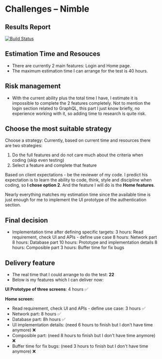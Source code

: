 # Challenges – Nimble

## Results Report
[![Build Status](https://travis-ci.com/duybui297/ChallengesNimble.svg?token=QzcjDAqo3sQ5rputamyD&branch=master)](https://travis-ci.com/github/duybui297/ChallengesNimble)

## Estimation Time and Resouces
- There are currently 2 main features: Login and Home page.
- The maximum estimation time I can arrange for the test is 40 hours.

## Risk management
- With the current ability plus the total time I have, I estimate it is impossible to complete the 2 features completely. Not to mention the login section related to GraphQL, this part I just know briefly, no experience working with it, so adding time to research is quite risk.

## Choose the most suitable strategy
Choose a strategy:
Currently, based on current time and resources there are two strategies:
1. Do the full features and do not care much about the criteria when coding (skip even testing)
2. Select a feature and complete that feature

Based on client expectations - be the reviewer of my code. I predict his expectation is to learn the ability to code, think, style and discipline when coding, so **I chose option 2**. And the feature I will do is the **Home features**.

Nearly everything matches my estimation time since the available time is just enough for me to implement the UI prototype of the authentication section.

## Final decision

- Implementation time after defining specific targets:
3 hours: Read requirement, check UI and APIs - define use case
8 hours: Network part
8 hours: Database part
10 hours: Prototype and implementation details
8 hours: Composible part
3 hours: Buffer time for fix bugs

## Delivery feature
- The real time that I could arrange to do the test: **22**
- Below is my features which I can deliver now: 

**UI Prototype of three screens**: 4 hours ✅

**Home screen:** 
- Read requirement, check UI and APIs - define use case: 3 hours  ✅
- Network part: 8 hours  ✅
- Database part: 8h hours ✅
- UI implementation details: (need 6 hours to finish but I don't have time anymore) ❌
- Composible part: (need 8 hours to finish but I don't have time anymore) ❌
- Buffer time for fix bugs: (need 3 hours to finish but I don't have time anymore) ❌

